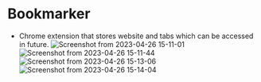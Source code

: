# Bookmarker
- Chrome extension that stores website and tabs which can be accessed in future.
![Screenshot from 2023-04-26 15-11-01](https://user-images.githubusercontent.com/95877070/234545440-853f79cc-42ef-4404-babe-133764b92104.png)
![Screenshot from 2023-04-26 15-11-44](https://user-images.githubusercontent.com/95877070/234545481-98badb17-404e-4e04-8fb9-4cb08462b500.png)
![Screenshot from 2023-04-26 15-13-06](https://user-images.githubusercontent.com/95877070/234545234-431aef9b-3a73-4e16-9f3c-df98f47749d2.png)
![Screenshot from 2023-04-26 15-14-04](https://user-images.githubusercontent.com/95877070/234545276-5448ec30-e6d3-4867-8ffc-4f03d38703d0.png)
